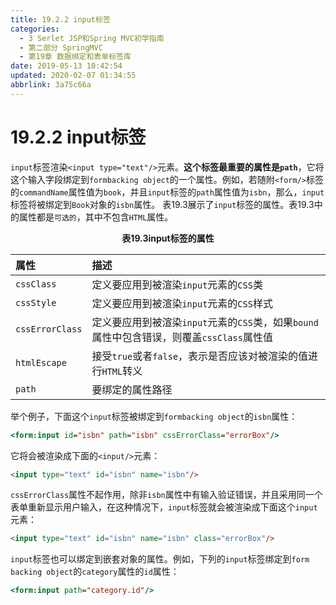 ```yaml
---
title: 19.2.2 input标签
categories: 
  - 3 Serlet JSP和Spring MVC初学指南
  - 第二部分 SpringMVC
  - 第19章 数据绑定和表单标签库
date: 2019-05-13 10:42:54
updated: 2020-02-07 01:34:55
abbrlink: 3a75c66a
---
```

# 19.2.2 input标签 #
`input`标签渲染`<input type="text"/>`元素。**这个标签最重要的属性是`path`**，它将这个输入字段绑定到`formbacking object`的一个属性。例如，若随附`<form/>`标签的`commandName`属性值为`book`，并且`input`标签的`path`属性值为`isbn`，那么，`input`标签将被绑定到`Book`对象的`isbn`属性。
表19.3展示了`input`标签的属性。表19.3中的属性都是`可选的`，其中不包含`HTML`属性。
<center><strong>表19.3input标签的属性</strong></center>

|属性|描述|
|:---|:---|
|`cssClass`|定义要应用到被渲染`input`元素的`CSS`类|
|`cssStyle`|定义要应用到被渲染`input`元素的`CSS`样式|
|`cssErrorClass`|定义要应用到被渲染`input`元素的`CSS`类，如果`bound`属性中包含错误，则覆盖`cssClass`属性值|
|`htmlEscape`|接受`true`或者`false`，表示是否应该对被渲染的值进行`HTML`转义|
|`path`|要绑定的属性路径|

举个例子，下面这个`input`标签被绑定到`formbacking object`的`isbn`属性：
```jsp
<form:input id="isbn" path="isbn" cssErrorClass="errorBox"/>
```
它将会被渲染成下面的`<input/>`元素：
```html
<input type="text" id="isbn" name="isbn"/>
```
`cssErrorClass`属性不起作用，除非`isbn`属性中有输入验证错误，并且采用同一个表单重新显示用户输入，在这种情况下，`input`标签就会被渲染成下面这个`input`元素：
```html
<input type="text" id="isbn" name="isbn" class="errorBox"/>
```
`input`标签也可以绑定到嵌套对象的属性。例如，下列的`input`标签绑定到`form backing object`的`category`属性的`id`属性：
```jsp
<form:input path="category.id"/>
```

